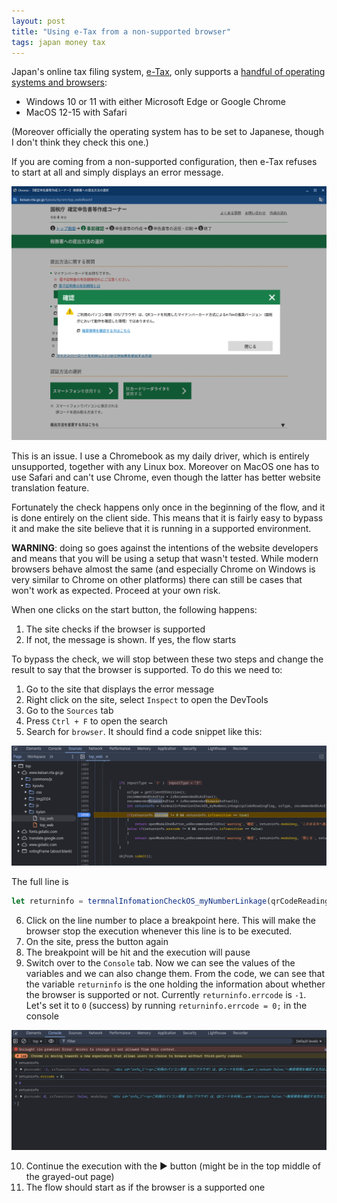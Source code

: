 ```yaml
---
layout: post
title: "Using e-Tax from a non-supported browser"
tags: japan money tax
---
```


Japan's online tax filing system, [e-Tax](https://www.e-tax.nta.go.jp/), only supports a [handful of operating systems and browsers](https://www.e-tax.nta.go.jp/e-taxsoftweb/e-taxsoftweb1.htm):

* Windows 10 or 11 with either Microsoft Edge or Google Chrome
* MacOS 12-15 with Safari

(Moreover officially the operating system has to be set to Japanese, though I don't think they check this one.)

<!--break-->

If you are coming from a non-supported configuration, then e-Tax refuses to start at all and simply displays an error message.

![You shall not pass](/assets/2025-03-11-etax-browser-check-bypass/01-unsupported-browser.png#lb)

This is an issue. I use a Chromebook as my daily driver, which is entirely unsupported, together with any Linux box. Moreover on MacOS one has to use Safari and can't use Chrome, even though the latter has better website translation feature.

Fortunately the check happens only once in the beginning of the flow, and it is done entirely on the client side. This means that it is fairly easy to bypass it and make the site believe that it is running in a supported environment.

**WARNING**: doing so goes against the intentions of the website developers and means that you will be using a setup that wasn't tested. While modern browsers behave almost the same (and especially Chrome on Windows is very similar to Chrome on other platforms) there can still be cases that won't work as expected. Proceed at your own risk.

When one clicks on the start button, the following happens:
1. The site checks if the browser is supported
2. If not, the message is shown. If yes, the flow starts

To bypass the check, we will stop between these two steps and change the result to say that the browser is supported. To do this we need to:

1. Go to the site that displays the error message
2. Right click on the site, select `Inspect` to open the DevTools
3. Go to the `Sources` tab
4. Press `Ctrl + F` to open the search
5. Search for `browser`. It should find a code snippet like this:

  ![We will put a breakpoint here](/assets/2025-03-11-etax-browser-check-bypass/02-breakpoint.png#lb)
  
  The full line is
  
  ```javascript
  let returninfo = termnalInfomationCheckOS_myNumberLinkage(qrCodeReadingFlag, osType, recommendedOsAsEtax, recommendedBrowserAsEtax);
  ```
6. Click on the line number to place a breakpoint here. This  will make the browser stop the execution whenever this line is to be executed.
7. On the site, press the button again
8. The breakpoint will be hit and the execution will pause
9. Switch over to the `Console` tab. Now we can see the values of the variables and we can also change them. From the code, we can see that the variable `returninfo` is the one holding the information about whether the browser is supported or not. Currently `returninfo.errcode` is `-1`. Let's set it to `0` (success) by running `returninfo.errcode = 0;` in the console

  ![Updating the variable](/assets/2025-03-11-etax-browser-check-bypass/03-update-the-variables.png#lb)
  
10. Continue the execution with the ▶️ button (might be in the top middle of the grayed-out page)
11. The flow should start as if the browser is a supported one

